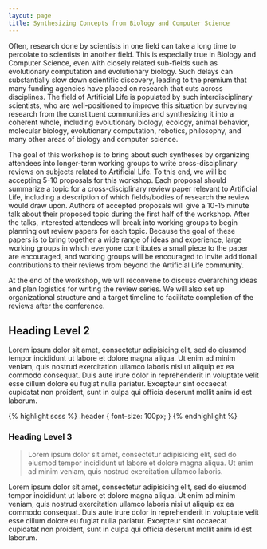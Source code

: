 ```yaml
---
layout: page
title: Synthesizing Concepts from Biology and Computer Science
---
```

Often, research done by scientists in one field can take a long time to percolate to scientists in another field. This is especially true in Biology and Computer Science, even with closely related sub-fields such as evolutionary computation and evolutionary biology. Such delays can substantially slow down scientific discovery, leading to the premium that many funding agencies have placed on research that cuts across disciplines. The field of Artificial Life is populated by such interdisciplinary scientists, who are well-positioned to improve this situation by surveying research from the constituent communities and synthesizing it into a coherent whole, including evolutionary biology, ecology, animal behavior, molecular biology, evolutionary computation, robotics, philosophy, and many other areas of biology and computer science.

The goal of this workshop is to bring about such syntheses by organizing attendees into longer-term working groups to write cross-disciplinary reviews on subjects related to Artificial Life. To this end, we will be accepting 5-10 proposals for this workshop. Each proposal should summarize a topic for a cross-disciplinary review paper relevant to Artificial Life, including a description of which fields/bodies of research the review would draw upon. Authors of accepted proposals will give a 10-15 minute talk about their proposed topic during the first half of the workshop. After the talks, interested attendees will break into working groups to begin planning out review papers for each topic. Because the goal of these papers is to bring together a wide range of ideas and experience, large working groups in which everyone contributes a small piece to the paper are encouraged, and working groups will be encouraged to invite additional contributions to their reviews from beyond the Artificial Life community.

At the end of the workshop, we will reconvene to discuss overarching ideas and plan logistics for writing the review series. We will also set up organizational structure and a target timeline to facilitate completion of the reviews after the conference.

## Heading Level 2

Lorem ipsum dolor sit amet, consectetur adipisicing elit, sed do eiusmod tempor incididunt ut labore et dolore magna aliqua. Ut enim ad minim veniam, quis nostrud exercitation ullamco laboris nisi ut aliquip ex ea commodo consequat. Duis aute irure dolor in reprehenderit in voluptate velit esse cillum dolore eu fugiat nulla pariatur. Excepteur sint occaecat cupidatat non proident, sunt in culpa qui officia deserunt mollit anim id est laborum.

{% highlight scss %}
  .header {
    font-size: 100px;
  }
{% endhighlight %}

### Heading Level 3

> Lorem ipsum dolor sit amet, consectetur adipisicing elit, sed do eiusmod tempor incididunt ut labore et dolore magna aliqua. Ut enim ad minim veniam, quis nostrud exercitation ullamco laboris.

Lorem ipsum dolor sit amet, consectetur adipisicing elit, sed do eiusmod tempor incididunt ut labore et dolore magna aliqua. Ut enim ad minim veniam, quis nostrud exercitation ullamco laboris nisi ut aliquip ex ea commodo consequat. Duis aute irure dolor in reprehenderit in voluptate velit esse cillum dolore eu fugiat nulla pariatur. Excepteur sint occaecat cupidatat non proident, sunt in culpa qui officia deserunt mollit anim id est laborum.
